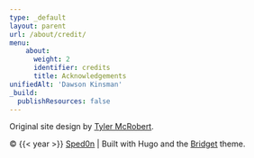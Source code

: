 ```yaml
---
type: _default
layout: parent
url: /about/credit/
menu:
    about:
      weight: 2
      identifier: credits
      title: Acknowledgements
unifiedAlt: 'Dawson Kinsman'
_build:
  publishResources: false
---
```


Original site design by <u>[Tyler McRobert](https://tylermcrobert.com)</u>. 

&copy; {{< year >}} <u>[Sped0n](https://github.com/Sped0n)</u> | Built with Hugo and the <u>[Bridget](https://github.com/Sped0n/bridget)</u> theme.
